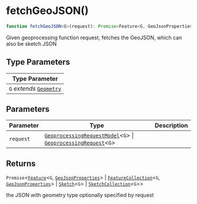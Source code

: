 # fetchGeoJSON()

```ts
function fetchGeoJSON<G>(request): Promise<Feature<G, GeoJsonProperties> | FeatureCollection<G, GeoJsonProperties> | Sketch<G> | SketchCollection<G>>
```

Given geoprocessing function request, fetches the GeoJSON, which can also be sketch JSON

## Type Parameters

| Type Parameter |
| ------ |
| `G` *extends* [`Geometry`](../type-aliases/Geometry.md) |

## Parameters

| Parameter | Type | Description |
| ------ | ------ | ------ |
| `request` | [`GeoprocessingRequestModel`](../interfaces/GeoprocessingRequestModel.md)\<`G`\> \| [`GeoprocessingRequest`](../type-aliases/GeoprocessingRequest.md)\<`G`\> |  |

## Returns

`Promise`\<[`Feature`](../interfaces/Feature.md)\<`G`, [`GeoJsonProperties`](../type-aliases/GeoJsonProperties.md)\> \| [`FeatureCollection`](../interfaces/FeatureCollection.md)\<`G`, [`GeoJsonProperties`](../type-aliases/GeoJsonProperties.md)\> \| [`Sketch`](../interfaces/Sketch.md)\<`G`\> \| [`SketchCollection`](../interfaces/SketchCollection.md)\<`G`\>\>

the JSON with geometry type optionally specified by request
